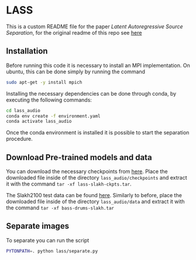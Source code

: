 # LASS
This is a custom README file for the paper *Latent Autoregressive Source Separation*, for the
original readme of this repo see [here](README_old.md)

## Installation
Before running this code it is necessary to install an MPI implementation. On ubuntu, this can be done
simply by running the command
```bash
sudo apt-get -y install mpich
``` 
Installing the necessary dependencies can be done through conda, by executing the following commands:
```bash
cd lass_audio
conda env create -f environment.yaml
conda activate lass_audio
``` 
Once the conda environment is installed it is possible to start the separation procedure.

## Download Pre-trained models and data
You can download the necessary checkpoints from [here](https://drive.google.com/file/d/1R50broLWAZwy0qSVezQRTy7EErQPHqnG/view?usp=share_link).
Place the downloaded file inside of the directory `lass_audio/checkpoints` and extract it with the command `tar -xf lass-slakh-ckpts.tar`.

The Slakh2100 test data can be found [here](https://drive.google.com/file/d/1Gf5SHVb8_o5NMbJAWaoULianX8RxzL4L/view?usp=share_link).
Similarly to before, place the downloaded file inside of the directory `lass_audio/data` and extract it with the command `tar -xf bass-drums-slakh.tar`

## Separate images
To separate you can run the script
```bash
PYTONPATH=. python lass/separate.py
``` 
